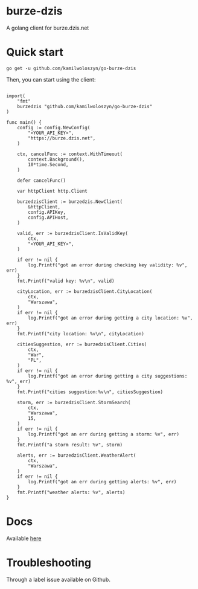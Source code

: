 # burze-dzis
A golang client for burze.dzis.net

# Quick start

```
go get -u github.com/kamilwoloszyn/go-burze-dzis
```

Then, you can start using the client:

```

import(
	"fmt"
	burzedzis "github.com/kamilwoloszyn/go-burze-dzis"
)

func main() {
	config := config.NewConfig(
		"<YOUR_API_KEY>",
		"https://burze.dzis.net",
	)

	ctx, cancelFunc := context.WithTimeout(
		context.Background(),
		10*time.Second,
	)

	defer cancelFunc()

	var httpClient http.Client

	burzedzisClient := burzedzis.NewClient(
		&httpClient,
		config.APIKey,
		config.APIHost,
	)

	valid, err := burzedzisClient.IsValidKey(
		ctx,
		"<YOUR_API_KEY>",
	)

	if err != nil {
		log.Printf("got an error during checking key validity: %v", err)
	}
	fmt.Printf("valid key: %v\n", valid)

	cityLocation, err := burzedzisClient.CityLocation(
		ctx,
		"Warszawa",
	)
	if err != nil {
		log.Printf("got an error during getting a city location: %v", err)
	}
	fmt.Printf("city location: %v\n", cityLocation)
	
	citiesSuggestion, err := burzedzisClient.Cities(
		ctx,
		"War",
		"PL",
	)
	if err != nil {
		log.Printf("got an error during getting a city suggestions: %v", err)
	}
	fmt.Printf("cities suggestion:%v\n", citiesSuggestion)
	
	storm, err := burzedzisClient.StormSearch(
		ctx,
		"Warszawa",
		15,
	)
	if err != nil {
		log.Printf("got an err during getting a storm: %v", err)
	}
	fmt.Printf("a storm result: %v", storm)

	alerts, err := burzedzisClient.WeatherAlert(
		ctx,
		"Warszawa",
	)
	if err != nil {
		log.Printf("got an err during getting alerts: %v", err)
	}
	fmt.Printf("weather alerts: %v", alerts)
}

```

# Docs

Available [here](https://pkg.go.dev/github.com/kamilwoloszyn/burze-dzis)

# Troubleshooting 

Through a label issue available on Github.
